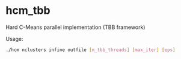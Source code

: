 # hcm_tbb
Hard C-Means parallel implementation (TBB framework)

Usage:
```bash
./hcm nclusters infine outfile [n_tbb_threads] [max_iter] [eps]
```
